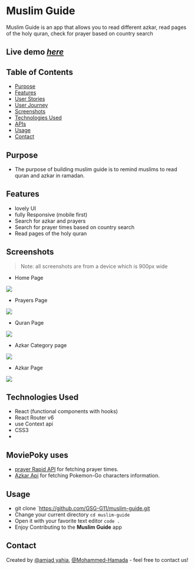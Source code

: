 # Muslim Guide

Muslim Guide is an app that allows you to read different azkar, read pages of the holy quran, check for prayer based on country search

## Live demo [_here_](https://stellular-sprinkles-f255b3.netlify.app/)

## Table of Contents

- [Purpose](#purpose)
- [Features](#features)
- [User Stories](#user-stories)
- [User Journey](#user-journey)
- [Screenshots](#screenshots)
- [Technologies Used](#technologies-used)
- [APIs](#apis)
- [Usage](#usage)
- [Contact](#contact)

## Purpose <span id="purpose"></span>

- The purpose of building muslim guide is to remind muslims to read quran and azkar in ramadan.

## Features <span id="features"></span>

- lovely UI
- fully Responsive (mobile first)
- Search for azkar and prayers
- Search for prayer times based on country search
- Read pages of the holy quran

## Screenshots <span id="screenshots"></span>

> Note: all screenshots are from a device which is 900px wide

- Home Page

![](https://i.imgur.com/0UEYUCd.png)

- Prayers Page

![](https://i.imgur.com/ldcTHoA.png)

- Quran Page

![](https://i.imgur.com/sJO1ofM.png)

- Azkar Category page

![](https://i.imgur.com/pPlZJcx.png)

- Azkar Page

![](https://i.imgur.com/ynQY5ZZ.png)

## Technologies Used <span id="technologies-used"></span>

- React (functional components with hooks)
- React Router v6
- use Context api
- CSS3
-

## MoviePoky uses <span id="apis"></span>

- [prayer Rapid API](https://rapidapi.com/muslim/api/muslim-salat) for fetching prayer times.
- [Azkar Api](https://raw.githubusercontent.com/osamayy/azkar-db/master/azkar.json) for fetching Pokemon-Go characters information.

## Usage <span id="usage"></span>

- git clone `https://github.com/GSG-G11/muslim-guide.git
- Change your current directory `cd muslim-guide`
- Open it with your favorite text editor `code .`
- Enjoy Contributing to the **Muslim Guide** app

## Contact <span id="contact"></span>

Created by [@amjad yahia](https://github.com/amjed-98), [@Mohammed-Hamada](https://github.com/Mohammed-Hamada) - feel free to contact us!
